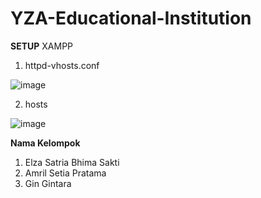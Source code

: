 # YZA-Educational-Institution

**SETUP**
XAMPP 
1. httpd-vhosts.conf
   
![image](https://github.com/Ezbim/YZA-Educational-Institution/assets/97782347/e2025cc6-a42d-4924-b7c3-068d36389c24)

2. hosts
   
![image](https://github.com/Ezbim/YZA-Educational-Institution/assets/97782347/0df3dae6-0e99-41fd-b1f8-359528dfd8bb)



**Nama Kelompok**
1. Elza Satria Bhima Sakti
2. Amril Setia Pratama
3. Gin Gintara

